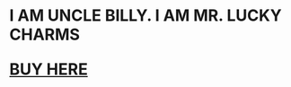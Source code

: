 <h1>I AM UNCLE BILLY.
I AM MR. LUCKY CHARMS <p>
  <a href="https://www.amazon.com/Lucky-Charms-Gluten-Breakfast-Cereal/dp/B07CX3FHM1">BUY HERE</a>
